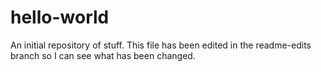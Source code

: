 # hello-world
An initial repository of stuff.
This file has been edited in the readme-edits branch so I can see what has been changed.
